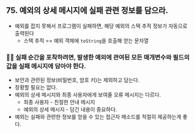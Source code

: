 ## 75. 예외의 상세 메시지에 실패 관련 정보를 담으라.

- 예외를 잡지 못해서 프로그램이 실패하면, 해당 예외의 스택 추적 정보가 자동으로 출력된다
  - 스택 추적 == 예외 객체에 `toString`을 호출해 얻는 문자열

### 😵‍💫 실패 순간을 포착하려면, 발생한 예외에 관여된 모든 매개변수와 필드의 값을 실패 메시지에 담아야 한다.

- 보안과 관련된 정보(비밀번호, 암호 키)는 제외하고 담는다.
- 장황할 필요는 없다.
- 예외의 상세 메시지와 최종 사용자에게 보여줄 오류 메시지는 다르다.
  - 최종 사용자 - 친절한 안내 메시지
  - 예외의 상세 메시지 - 담긴 내용이 중요하다.
- 예외는 실패와 관련한 정보를 얻을 수 있는 접근자 메소드를 적절히 제공하는게 좋다.